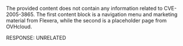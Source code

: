 The provided content does not contain any information related to CVE-2005-3865. The first content block is a navigation menu and marketing material from Flexera, while the second is a placeholder page from OVHcloud.

RESPONSE: UNRELATED